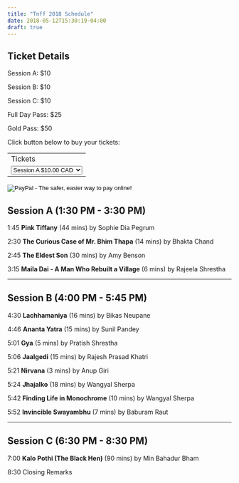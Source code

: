 ```yaml
---
title: "Tnff 2018 Schedule"
date: 2018-05-12T15:30:19-04:00
draft: true
---
```


## Ticket Details

Session A: $10

Session B: $10

Session C: $10

Full Day Pass: $25

Gold Pass: $50

Click button below to buy your tickets:

<html>
<form action="https://www.paypal.com/cgi-bin/webscr" method="post" target="_top">
<input type="hidden" name="cmd" value="_s-xclick">
<input type="hidden" name="hosted_button_id" value="NNXWTAKQQQ7NQ">
<table>
<tr><td><input type="hidden" name="on0" value="Tickets">Tickets</td></tr><tr><td><select name="os0">
	<option value="Session A">Session A $10.00 CAD</option>
	<option value="Session B">Session B $10.00 CAD</option>
	<option value="Session C">Session C $10.00 CAD</option>
	<option value="Full Day">Full Day $25.00 CAD</option>
	<option value="Gold Pass">Gold Pass $50.00 CAD</option>
</select> </td></tr>
</table>
<input type="hidden" name="currency_code" value="CAD">
<input type="image" src="https://www.paypalobjects.com/en_US/i/btn/btn_buynowCC_LG.gif" border="0" name="submit" alt="PayPal - The safer, easier way to pay online!">
<img alt="" border="0" src="https://www.paypalobjects.com/en_US/i/scr/pixel.gif" width="1" height="1">
</form>
</html>

## Session A (1:30 PM - 3:30 PM)

1:45 __Pink Tiffany__ (44 mins) by Sophie Dia Pegrum

2:30 __The Curious Case of Mr. Bhim Thapa__ (14 mins) by Bhakta Chand

2:45 __The Eldest Son__ (30 mins) by Amy Benson

3:15 __Maila Dai - A Man Who Rebuilt a Village__ (6 mins) by Rajeela Shrestha

---

## Session B (4:00 PM - 5:45 PM)

4:30 __Lachhamaniya__ (16 mins) by Bikas Neupane

4:46 __Ananta Yatra__ (15 mins) by Sunil Pandey

5:01 __Gya__ (5 mins) by Pratish Shrestha

5:06 __Jaalgedi__ (15 mins) by Rajesh Prasad Khatri

5:21 __Nirvana__ (3 mins) by Anup Giri

5:24 __Jhajalko__ (18 mins) by Wangyal Sherpa

5:42 __Finding Life in Monochrome__ (10 mins) by Wangyal Sherpa

5:52 __Invincible Swayambhu__ (7 mins) by Baburam Raut

---

## Session C (6:30 PM - 8:30 PM)

7:00 __Kalo Pothi (The Black Hen)__ (90 mins) by Min Bahadur Bham

8:30 Closing Remarks